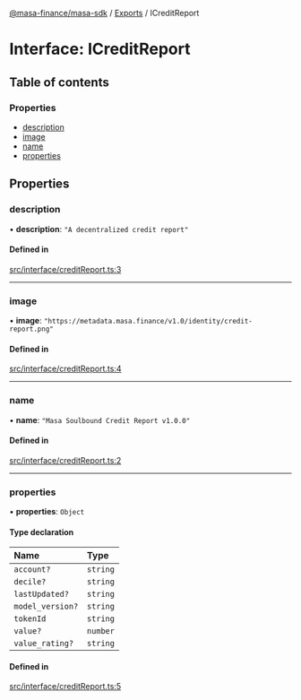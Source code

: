 [@masa-finance/masa-sdk](../README.md) / [Exports](../modules.md) / ICreditReport

# Interface: ICreditReport

## Table of contents

### Properties

- [description](ICreditReport.md#description)
- [image](ICreditReport.md#image)
- [name](ICreditReport.md#name)
- [properties](ICreditReport.md#properties)

## Properties

### description

• **description**: ``"A decentralized credit report"``

#### Defined in

[src/interface/creditReport.ts:3](https://github.com/masa-finance/masa-sdk/blob/72beff4/src/interface/creditReport.ts#L3)

___

### image

• **image**: ``"https://metadata.masa.finance/v1.0/identity/credit-report.png"``

#### Defined in

[src/interface/creditReport.ts:4](https://github.com/masa-finance/masa-sdk/blob/72beff4/src/interface/creditReport.ts#L4)

___

### name

• **name**: ``"Masa Soulbound Credit Report v1.0.0"``

#### Defined in

[src/interface/creditReport.ts:2](https://github.com/masa-finance/masa-sdk/blob/72beff4/src/interface/creditReport.ts#L2)

___

### properties

• **properties**: `Object`

#### Type declaration

| Name | Type |
| :------ | :------ |
| `account?` | `string` |
| `decile?` | `string` |
| `lastUpdated?` | `string` |
| `model_version?` | `string` |
| `tokenId` | `string` |
| `value?` | `number` |
| `value_rating?` | `string` |

#### Defined in

[src/interface/creditReport.ts:5](https://github.com/masa-finance/masa-sdk/blob/72beff4/src/interface/creditReport.ts#L5)
